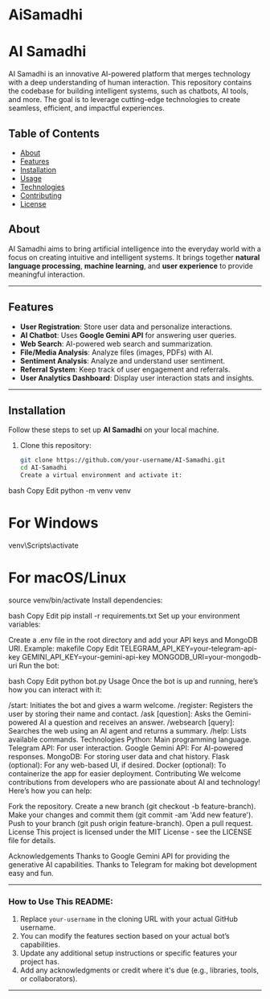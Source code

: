 # AiSamadhi
# AI Samadhi

AI Samadhi is an innovative AI-powered platform that merges technology with a deep understanding of human interaction. This repository contains the codebase for building intelligent systems, such as chatbots, AI tools, and more. The goal is to leverage cutting-edge technologies to create seamless, efficient, and impactful experiences.

## Table of Contents
- [About](#about)
- [Features](#features)
- [Installation](#installation)
- [Usage](#usage)
- [Technologies](#technologies)
- [Contributing](#contributing)
- [License](#license)

## About
AI Samadhi aims to bring artificial intelligence into the everyday world with a focus on creating intuitive and intelligent systems. It brings together **natural language processing**, **machine learning**, and **user experience** to provide meaningful interaction.

---

## Features
- **User Registration**: Store user data and personalize interactions.
- **AI Chatbot**: Uses **Google Gemini API** for answering user queries.
- **Web Search**: AI-powered web search and summarization.
- **File/Media Analysis**: Analyze files (images, PDFs) with AI.
- **Sentiment Analysis**: Analyze and understand user sentiment.
- **Referral System**: Keep track of user engagement and referrals.
- **User Analytics Dashboard**: Display user interaction stats and insights.

---

## Installation

Follow these steps to set up **AI Samadhi** on your local machine.

1. Clone this repository:
   ```bash
   git clone https://github.com/your-username/AI-Samadhi.git
   cd AI-Samadhi
   Create a virtual environment and activate it:

bash
Copy
Edit
python -m venv venv
# For Windows
venv\Scripts\activate
# For macOS/Linux
source venv/bin/activate
Install dependencies:

bash
Copy
Edit
pip install -r requirements.txt
Set up your environment variables:

Create a .env file in the root directory and add your API keys and MongoDB URI.
Example:
makefile
Copy
Edit
TELEGRAM_API_KEY=your-telegram-api-key
GEMINI_API_KEY=your-gemini-api-key
MONGODB_URI=your-mongodb-uri
Run the bot:

bash
Copy
Edit
python bot.py
Usage
Once the bot is up and running, here’s how you can interact with it:

/start: Initiates the bot and gives a warm welcome.
/register: Registers the user by storing their name and contact.
/ask [question]: Asks the Gemini-powered AI a question and receives an answer.
/websearch [query]: Searches the web using an AI agent and returns a summary.
/help: Lists available commands.
Technologies
Python: Main programming language.
Telegram API: For user interaction.
Google Gemini API: For AI-powered responses.
MongoDB: For storing user data and chat history.
Flask (optional): For any web-based UI, if desired.
Docker (optional): To containerize the app for easier deployment.
Contributing
We welcome contributions from developers who are passionate about AI and technology! Here’s how you can help:

Fork the repository.
Create a new branch (git checkout -b feature-branch).
Make your changes and commit them (git commit -am 'Add new feature').
Push to your branch (git push origin feature-branch).
Open a pull request.
License
This project is licensed under the MIT License - see the LICENSE file for details.

Acknowledgements
Thanks to Google Gemini API for providing the generative AI capabilities.
Thanks to Telegram for making bot development easy and fun.


---

### **How to Use This README:**
1. Replace `your-username` in the cloning URL with your actual GitHub username.
2. You can modify the features section based on your actual bot’s capabilities.
3. Update any additional setup instructions or specific features your project has.
4. Add any acknowledgments or credit where it's due (e.g., libraries, tools, or collaborators).

---
